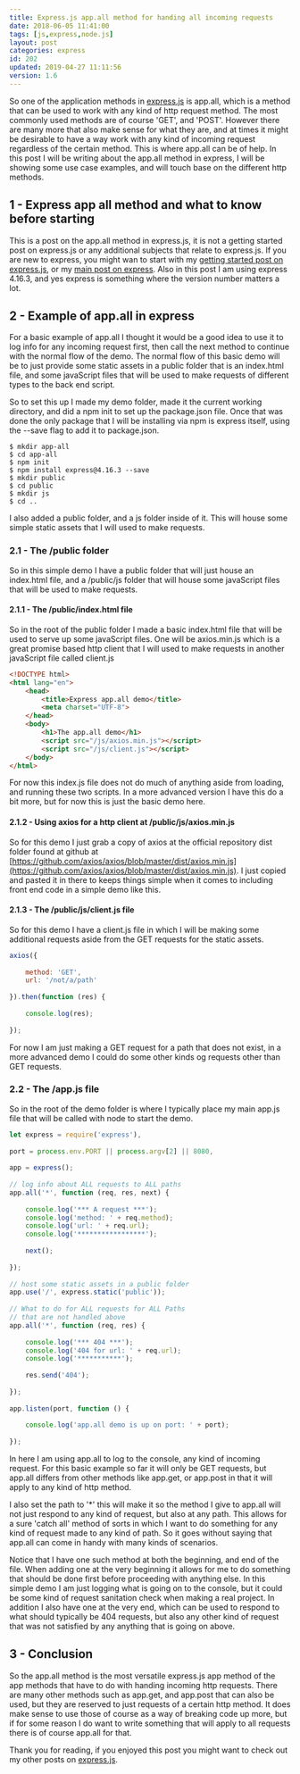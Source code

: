 ```yaml
---
title: Express.js app.all method for handing all incoming requests
date: 2018-06-05 11:41:00
tags: [js,express,node.js]
layout: post
categories: express
id: 202
updated: 2019-04-27 11:11:56
version: 1.6
---
```


So one of the application methods in [express.js](https://expressjs.com/) is app.all, which is a method that can be used to work with any kind of http request method. The most commonly used methods are of course 'GET', and 'POST'. However there are many more that also make sense for what they are, and at times it might be desirable to have a way work with any kind of incoming request regardless of the certain method. This is where app.all can be of help. In this post I will be writing about the app.all method in express, I will be showing some use case examples, and will touch base on the different http methods.

<!-- more -->

## 1 - Express app all method and what to know before starting

This is a post on the app.all method in express.js, it is not a getting started post on express.js or any additional subjects that relate to express.js. If you are new to express, you might wan to start with my [getting started post on express.js](/2018/05/21/express-getting-started/), or my [main post on express](/2018/06/12/express/). Also in this post I am using express 4.16.3, and yes express is something where the version number matters a lot.

## 2 - Example of app.all in express

For a basic example of app.all I thought it would be a good idea to use it to log info for any incoming request first, then call the next method to continue with the normal flow of the demo. The normal flow of this basic demo will be to just provide some static assets in a public folder that is an index.html file, and some javaScript files that will be used to make requests of different types to the back end script.

So to set this up I made my demo folder, made it the current working directory, and did a npm init to set up the package.json file. Once that was done the only package that I will be installing via npm is express itself, using the --save flag to add it to package.json.

```
$ mkdir app-all
$ cd app-all
$ npm init
$ npm install express@4.16.3 --save
$ mkdir public
$ cd public
$ mkdir js
$ cd ..
```

I also added a public folder, and a js folder inside of it. This will house some simple static assets that I will used to make requests.

### 2.1 - The /public folder

So in this simple demo I have a public folder that will just house an index.html file, and a /public/js folder that will house some javaScript files that will be used to make requests.

#### 2.1.1 - The /public/index.html file

So in the root of the public folder I made a basic index.html file that will be used to serve up some javaScript files. One will be axios.min.js which is a great promise based http client that I will used to make requests in another javaScript file called client.js

```html
<!DOCTYPE html>
<html lang="en">
    <head>
        <title>Express app.all demo</title>
        <meta charset="UTF-8">
    </head>
    <body>
        <h1>The app.all demo</h1>
        <script src="/js/axios.min.js"></script>
        <script src="/js/client.js"></script>
    </body>
</html>
```

For now this index.js file does not do much of anything aside from loading, and running these two scripts. In a more advanced version I have this do a bit more, but for now this is just the basic demo here.

#### 2.1.2 - Using axios for a http client at /public/js/axios.min.js

So for this demo I just grab a copy of axios at the official repository dist folder found at github at [https://github.com/axios/axios/blob/master/dist/axios.min.js](https://github.com/axios/axios/blob/master/dist/axios.min.js). I just copied and pasted it in there to keeps things simple when it comes to including front end code in a simple demo like this.

#### 2.1.3 - The /public/js/client.js file

So for this demo I have a client.js file in which I will be making some additional requests aside from the GET requests for the static assets.

```js
axios({
 
    method: 'GET',
    url: '/not/a/path'
 
}).then(function (res) {
 
    console.log(res);
 
});
```

For now I am just making a GET request for a path that does not exist, in a more advanced demo I could do some other kinds og requests other than GET requests.

### 2.2 - The /app.js file

So in the root of the demo folder is where I typically place my main app.js file that will be called with node to start the demo.

```js
let express = require('express'),
 
port = process.env.PORT || process.argv[2] || 8080,
 
app = express();
 
// log info about ALL requests to ALL paths
app.all('*', function (req, res, next) {
 
    console.log('*** A request ***');
    console.log('method: ' + req.method);
    console.log('url: ' + req.url);
    console.log('*****************');
 
    next();
 
});
 
// host some static assets in a public folder
app.use('/', express.static('public'));
 
// What to do for ALL requests for ALL Paths 
// that are not handled above
app.all('*', function (req, res) {
 
    console.log('*** 404 ***');
    console.log('404 for url: ' + req.url);
    console.log('***********');
 
    res.send('404');
 
});
 
app.listen(port, function () {
 
    console.log('app.all demo is up on port: ' + port);
 
});
```

In here I am using app.all to log to the console, any kind of incoming request. For this basic example so far it will only be GET requests, but app.all differs from other methods like app.get, or app.post in that it will apply to any kind of http method.

I also set the path to '\*' this will make it so the method I give to app.all will not just respond to any kind of request, but also at any path. This allows for a sure 'catch all' method of sorts in which I want to do something for any kind of request made to any kind of path. So it goes without saying that app.all can come in handy with many kinds of scenarios.

Notice that I have one such method at both the beginning, and end of the file. When adding one at the very beginning it allows for me to do something that should be done first before proceeding with anything else. In this simple demo I am just logging what is going on to the console, but it could be some kind of request sanitation check when making a real project. In addition I also have one at the very end, which can be used to respond to what should typically be 404 requests, but also any other kind of request that was not satisfied by any anything that is going on above.


## 3 - Conclusion

So the app.all method is the most versatile express.js app method of the app methods that have to do with handing incoming http requests. There are many other methods such as app.get, and app.post that can also be used, but they are reserved to just requests of a certain http method. It does make sense to use those of course as a way of breaking code up more, but if for some reason I do want to write something that will apply to all requests there is of course app.all for that.

Thank you for reading, if you enjoyed this post you might want to check out my other posts on [express.js](/categories/express/).

